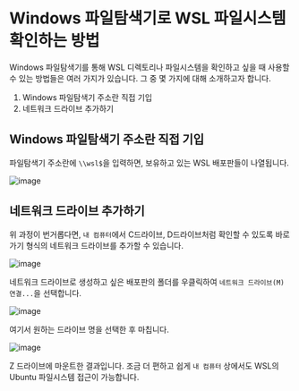 # Windows 파일탐색기로 WSL 파일시스템 확인하는 방법

Windows 파일탐색기를 통해 WSL 디렉토리나 파일시스템을 확인하고 싶을 때 사용할 수 있는 방법들은 여러 가지가 있습니다. 그 중 몇 가지에 대해 소개하고자 합니다.
1. Windows 파일탐색기 주소란 직접 기입
2. 네트워크 드라이브 추가하기

## Windows 파일탐색기 주소란 직접 기입

파일탐색기 주소란에 `\\wsl$`을 입력하면, 보유하고 있는 WSL 배포판들이 나열됩니다.

![image](https://user-images.githubusercontent.com/37402072/139535893-ea400a99-fc3a-4b20-bd18-ca4a1456652c.png)

## 네트워크 드라이브 추가하기

위 과정이 번거롭다면, `내 컴퓨터`에서 C드라이브, D드라이브처럼 확인할 수 있도록 바로가기 형식의 네트워크 드라이브를 추가할 수 있습니다.

![image](https://user-images.githubusercontent.com/37402072/139535881-30d38176-f71c-49f0-90e1-85dad64703d3.png)

네트워크 드라이브로 생성하고 싶은 배포판의 폴더를 우클릭하여 `네트워크 드라이브(M) 연결...`을 선택합니다.

![image](https://user-images.githubusercontent.com/37402072/139535972-3e809bc1-b4ab-4d98-8cb5-4e035a0c76b0.png)

여기서 원하는 드라이브 명을 선택한 후 마칩니다.

![image](https://user-images.githubusercontent.com/37402072/139536051-5cfb7ae1-cd1a-42ad-910c-962a957ec42f.png)

Z 드라이브에 마운트한 결과입니다. 조금 더 편하고 쉽게 `내 컴퓨터` 상에서도 WSL의 Ubuntu 파일시스템 접근이 가능합니다.
